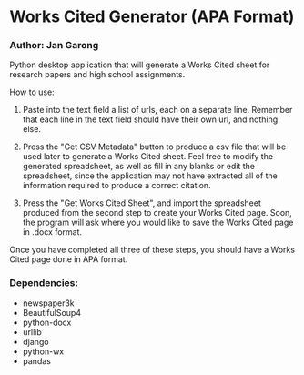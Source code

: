 # Works Cited Generator (APA Format)
### Author: Jan Garong

Python desktop application that will generate a Works Cited sheet for research papers and high school assignments.

How to use:
1. Paste into the text field a list of urls, each on a separate line. Remember that each line in the text field should have their own url, and nothing else.

2. Press the "Get CSV Metadata" button to produce a csv file that will be used later to generate a Works Cited sheet. Feel free to modify the generated spreadsheet, as well as fill in any blanks or edit the spreadsheet, since the application may not have extracted all of the information required to produce a correct citation.

3. Press the "Get Works Cited Sheet", and import the spreadsheet produced from the second step to create your Works Cited page. Soon, the program will ask where you would like to save the Works Cited page in .docx format. 

Once you have completed all three of these steps, you should have a Works Cited page done in APA format.

### Dependencies:
* newspaper3k
* BeautifulSoup4
* python-docx
* urllib
* django
* python-wx
* pandas
